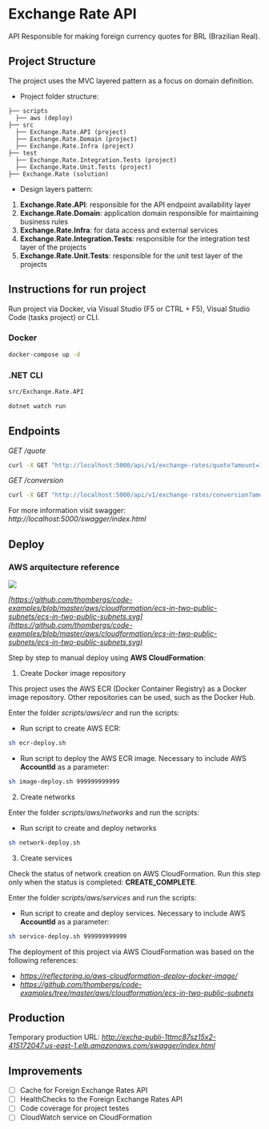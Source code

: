 # Exchange Rate API

API Responsible for making foreign currency quotes for BRL (Brazilian Real).

## Project Structure

The project uses the MVC layered pattern as a focus on domain definition.

- Project folder structure:

```
├── scripts
  ├── aws (deploy)
├── src 
  ├── Exchange.Rate.API (project)
  ├── Exchange.Rate.Domain (project)
  ├── Exchange.Rate.Infra (project)
├── test
  ├── Exchange.Rate.Integration.Tests (project)
  ├── Exchange.Rate.Unit.Tests (project)
├── Exchange.Rate (solution)
```

- Design layers pattern:

1. **Exchange.Rate.API**: responsible for the API endpoint availability layer
2. **Exchange.Rate.Domain**: application domain responsible for maintaining business rules
3. **Exchange.Rate.Infra**: for data access and external services
4. **Exchange.Rate.Integration.Tests**: responsible for the integration test layer of the projects
5. **Exchange.Rate.Unit.Tests**: responsible for the unit test layer of the projects

## Instructions for run project

Run project via Docker, via Visual Studio (F5 or CTRL + F5), Visual Studio Code (tasks project) or CLI.

### Docker

```bash
docker-compose up -d
```

### .NET CLI

```bash
src/Exchange.Rate.API

dotnet watch run
```

## Endpoints

*GET /quote*

```bash
curl -X GET "http://localhost:5000/api/v1/exchange-rates/quote?amount=10&currency=USD" -H  "accept: application/json"
```

*GET /conversion*

```bash
curl -X GET "http://localhost:5000/api/v1/exchange-rates/conversion?amount=10&currency=USD&customerSegment=PRIVATE" -H  "accept: application/json"
```
For more information visit swagger: *http://localhost:5000/swagger/index.html*

## Deploy

###  AWS arquitecture reference

![](https://raw.githubusercontent.com/thombergs/code-examples/master/aws/cloudformation/ecs-in-two-public-subnets/ecs-in-two-public-subnets.svg)

*[https://github.com/thombergs/code-examples/blob/master/aws/cloudformation/ecs-in-two-public-subnets/ecs-in-two-public-subnets.svg](https://github.com/thombergs/code-examples/blob/master/aws/cloudformation/ecs-in-two-public-subnets/ecs-in-two-public-subnets.svg)*

Step by step to manual deploy using **AWS CloudFormation**:

1. Create Docker image repository

This project uses the AWS ECR (Docker Container Registry) as a Docker image repository. Other repositories can be used, such as the Docker Hub.

Enter the folder *scripts/aws/ecr* and run the scripts:

- Run script to create AWS ECR:

```bash
sh ecr-deploy.sh
```

- Run script to deploy the AWS ECR image. Necessary to include AWS **AccountId** as a parameter:

```bash
sh image-deploy.sh 999999999999
```

2. Create networks

Enter the folder *scripts/aws/networks* and run the scripts:

- Run script to create and deploy networks

```bash
sh network-deploy.sh
```

3. Create services

Check the status of network creation on AWS CloudFormation. Run this step only when the status is completed: **CREATE_COMPLETE**.

Enter the folder *scripts/aws/services* and run the scripts:

- Run script to create and deploy services. Necessary to include AWS **AccountId** as a parameter:

```bash
sh service-deploy.sh 999999999999
```

The deployment of this project via AWS CloudFormation was based on the following references:

- *https://reflectoring.io/aws-cloudformation-deploy-docker-image/*
- *https://github.com/thombergs/code-examples/tree/master/aws/cloudformation/ecs-in-two-public-subnets*

## Production

Temporary production URL: *http://excha-publi-1ttmc87sz15x2-415172047.us-east-1.elb.amazonaws.com/swagger/index.html*

## Improvements

- [ ] Cache for Foreign Exchange Rates API
- [ ] HealthChecks to the Foreign Exchange Rates API
- [ ] Code coverage for project testes
- [ ] CloudWatch service on CloudFormation
